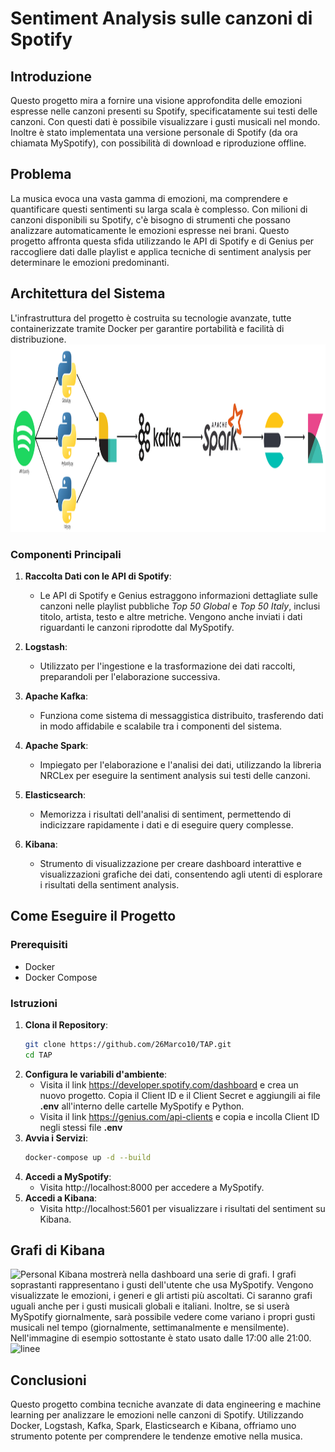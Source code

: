 # Sentiment Analysis sulle canzoni di Spotify

## Introduzione

Questo progetto mira a fornire una visione approfondita delle emozioni espresse nelle canzoni presenti su Spotify, specificatamente sui testi delle canzoni. Con questi dati è possibile visualizzare i gusti musicali nel mondo. Inoltre è stato implementata una versione personale di Spotify (da ora chiamata MySpotify), con possibilità di download e riproduzione offline.

## Problema

La musica evoca una vasta gamma di emozioni, ma comprendere e quantificare questi sentimenti su larga scala è complesso. Con milioni di canzoni disponibili su Spotify, c'è bisogno di strumenti che possano analizzare automaticamente le emozioni espresse nei brani. Questo progetto affronta questa sfida utilizzando le API di Spotify e di Genius per raccogliere dati dalle playlist e applica tecniche di sentiment analysis per determinare le emozioni predominanti.

## Architettura del Sistema

L'infrastruttura del progetto è costruita su tecnologie avanzate, tutte containerizzate tramite Docker per garantire portabilità e facilità di distribuzione.
 <img src="images/infrastruttura.png" alt="Personal" width="900" height="300">

### Componenti Principali

1. **Raccolta Dati con le API di Spotify**:
   - Le API di Spotify e Genius estraggono informazioni dettagliate sulle canzoni nelle playlist pubbliche *Top 50 Global* e *Top 50 Italy*, inclusi titolo, artista, testo e altre metriche.
   Vengono anche inviati i dati riguardanti le canzoni riprodotte dal MySpotify.

2. **Logstash**:
   - Utilizzato per l'ingestione e la trasformazione dei dati raccolti, preparandoli per l'elaborazione successiva.

3. **Apache Kafka**:
   - Funziona come sistema di messaggistica distribuito, trasferendo dati in modo affidabile e scalabile tra i componenti del sistema.

4. **Apache Spark**:
   - Impiegato per l'elaborazione e l'analisi dei dati, utilizzando la libreria NRCLex per eseguire la sentiment analysis sui testi delle canzoni.

5. **Elasticsearch**:
   - Memorizza i risultati dell'analisi di sentiment, permettendo di indicizzare rapidamente i dati e di eseguire query complesse.

6. **Kibana**:
   - Strumento di visualizzazione per creare dashboard interattive e visualizzazioni grafiche dei dati, consentendo agli utenti di esplorare i risultati della sentiment analysis.

## Come Eseguire il Progetto

### Prerequisiti

- Docker
- Docker Compose

### Istruzioni

1. **Clona il Repository**:
   ```bash
   git clone https://github.com/26Marco10/TAP.git
   cd TAP
   ```
2. **Configura le variabili d'ambiente**:
    - Visita il link https://developer.spotify.com/dashboard e crea un nuovo progetto. Copia il Client ID e il Client Secret e aggiungili ai file **.env** all'interno delle cartelle MySpotify e Python.
    - Visita il link https://genius.com/api-clients e copia e incolla Client ID negli stessi file **.env**
3. **Avvia i Servizi**:
    ```bash
   docker-compose up -d --build
   ```
4. **Accedi a MySpotify**:
    - Visita http://localhost:8000 per accedere a MySpotify.
5. **Accedi a Kibana**:
    - Visita http://localhost:5601 per visualizzare i risultati del sentiment su Kibana.
 
 ## Grafi di Kibana
 <img src="images/Personal.png" alt="Personal" width="900" height="300">
 Kibana mostrerà nella dashboard una serie di grafi. I grafi soprastanti rappresentano i gusti dell'utente che usa MySpotify. Vengono visualizzate le emozioni, i generi e gli artisti più ascoltati. Ci saranno grafi uguali anche per i gusti musicali globali e italiani.
 Inoltre, se si userà MySpotify giornalmente, sarà possibile vedere come variano i propri gusti musicali nel tempo (giornalmente, settimanalmente e mensilmente). Nell'immagine di esempio sottostante è stato usato dalle 17:00 alle 21:00.
 <img src="images/Linee.png" alt="linee" width="900" height="400">
 

 ## Conclusioni
 Questo progetto combina tecniche avanzate di data engineering e machine learning per analizzare le emozioni nelle canzoni di Spotify. Utilizzando Docker, Logstash, Kafka, Spark, Elasticsearch e Kibana, offriamo uno strumento potente per comprendere le tendenze emotive nella musica.